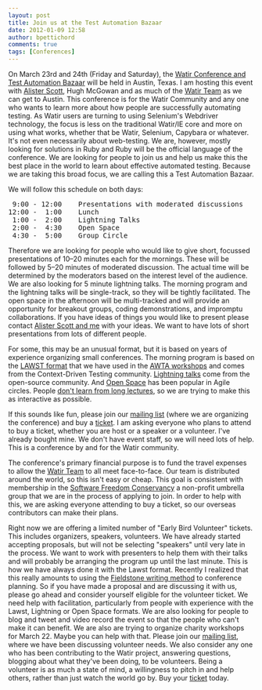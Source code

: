 ```yaml
---
layout: post
title: Join us at the Test Automation Bazaar
date: 2012-01-09 12:58
author: bpettichord
comments: true
tags: [Conferences]
---
```

On March 23rd and 24th (Friday and Saturday), the <a href="http://watir.com/test-automation-bazaar/">Watir Conference and Test Automation Bazaar</a> will be held in Austin, Texas. I am hosting this event with <a href="http://watirmelon.com/">Alister Scott</a>, Hugh McGowan and as much of the <a href="http://watir.com/team/">Watir Team</a> as we can get to Austin. <!--more-->
This conference is for the Watir Community and any one who wants to learn more about how people are successfully automating testing. As Watir users are turning to using Selenium's Webdriver technology, the focus is less on the traditional Watir/IE core and more on using what works, whether that be Watir, Selenium, Capybara or whatever. It's not even necessarily about web-testing. We are, however, mostly looking for solutions in Ruby and Ruby will be the official language of the conference. We are looking for people to join us and help us make this the best place in the world to learn about effective automated testing. Because we are taking this broad focus, we are calling this a Test Automation Bazaar.

We will follow this schedule on both days:
<pre> 9:00 - 12:00    Presentations with moderated discussions
12:00 -  1:00    Lunch
 1:00 -  2:00    Lightning Talks
 2:00 -  4:30    Open Space
 4:30 -  5:00    Group Circle</pre>
Therefore we are looking for people who would like to give short, focussed presentations of 10–20 minutes each for the mornings. These will be followed by 5–20 minutes of moderated discussion. The actual time will be determined by the moderators based on the interest level of the audience. We are also looking for 5 minute lightning talks. The morning program and the lightning talks will be single-track, so they will be tightly facilitated. The open space in the afternoon will be multi-tracked and will provide an opportunity for breakout groups, coding demonstrations, and impromptu collaborations. If you have ideas of things you would like to present please contact <a href="http://watir.com/test-automation-bazaar/call-for-speakers/">Alister Scott and me</a> with your ideas. We want to have lots of short presentations from lots of different people.

For some, this may be an unusual format, but it is based on years of experience organizing small conferences. The morning program is based on the <a href="http://www.associationforsoftwaretesting.org/about/workshops/">LAWST format</a> that we have used in the <a href="http://awta.wikispaces.com/">AWTA workshops</a> and comes from the Context-Driven Testing community. <a href="http://www.perl.com/pub/2004/07/30/lightningtalk.html">Lightning talks</a> come from the open-source community. And <a href="http://www.openspaceworld.org/cgi/wiki.cgi?AboutOpenSpace">Open Space</a> has been popular in Agile circles. People <a href="http://www.npr.org/2012/01/01/144550920/physicists-seek-to-lose-the-lecture-as-teaching-tool">don't learn from long lectures</a>, so we are trying to make this as interactive as possible.

If this sounds like fun, please join our <a href="https://groups.google.com/forum/#!forum/test-automation-bazaar">mailing list</a> (where we are organizing the conference) and buy a <a href="http://watirbazaar.eventbrite.com/">ticket</a>. I am asking everyone who plans to attend to buy a ticket, whether you are host or a speaker or a volunteer. I've already bought mine. We don't have event staff, so we will need lots of help. This is a conference by and for the Watir community.

The conference's primary financial purpose is to fund the travel expenses to allow the <a href="http://watir.com/team/">Watir Team</a> to all meet face-to-face. Our team is distributed around the world, so this isn't easy or cheap. This goal is consistent with membership in the <a href="http://sfconservancy.org/members/services/">Software Freedom Conservancy</a> a non-profit umbrella group that we are in the process of applying to join. In order to help with this, we are asking everyone attending to buy a ticket, so our overseas contributors can make their plans.

Right now we are offering a limited number of "Early Bird Volunteer" tickets. This includes organizers, speakers, volunteers. We have already started accepting proposals, but will not be selecting "speakers" until very late in the process. We want to work with presenters to help them with their talks and will probably be arranging the program up until the last minute. This is how we have always done it with the Lawst format. Recently I realized that this really amounts to using the <a href="http://www.developerdotstar.com/mag/articles/weinberg_on_writing.html">Fieldstone writing method</a> to conference planning. So if you have made a proposal and are discussing it with us, please go ahead and consider yourself eligible for the volunteer ticket. We need help with facilitation, particularly from people with experience with the Lawst, Lightning or Open Space formats. We are also looking for people to blog and tweet and video record the event so that the people who can't make it can benefit. We are also are trying to organize charity workshops for March 22. Maybe you can help with that. Please join our <a href="https://groups.google.com/forum/#!forum/test-automation-bazaar">mailing list</a>, where we have been discussing volunteer needs. We also consider any one who has been contributing to the Watir project, answering questions, blogging about what they've been doing, to be volunteers. Being a volunteer is as much a state of mind, a willingness to pitch in and help others, rather than just watch the world go by. Buy your <a href="http://watirbazaar.eventbrite.com/">ticket</a> today.
